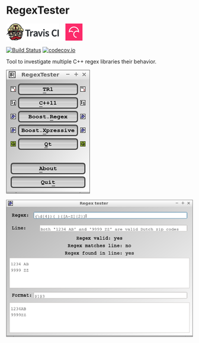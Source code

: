 # RegexTester

[![Travis CI logo](TravisCI.png)](https://travis-ci.org)
![Whitespace](Whitespace.png)
[![Codecov logo](Codecov.png)](https://www.codecov.io)

[![Build Status](https://travis-ci.org/richelbilderbeek/RegexTester.svg?branch=master)](https://travis-ci.org/richelbilderbeek/RegexTester)
[![codecov.io](https://codecov.io/github/richelbilderbeek/RegexTester/coverage.svg?branch=master)](https://codecov.io/github/richelbilderbeek/RegexTester?branch=master)

Tool to investigate multiple C++ regex libraries their behavior.

![RegexTester menu v2.0](Screenshots/RegexTesterMenu_2_0.png)

![RegexTester v2.0](Screenshots/RegexTester_2_0.png)